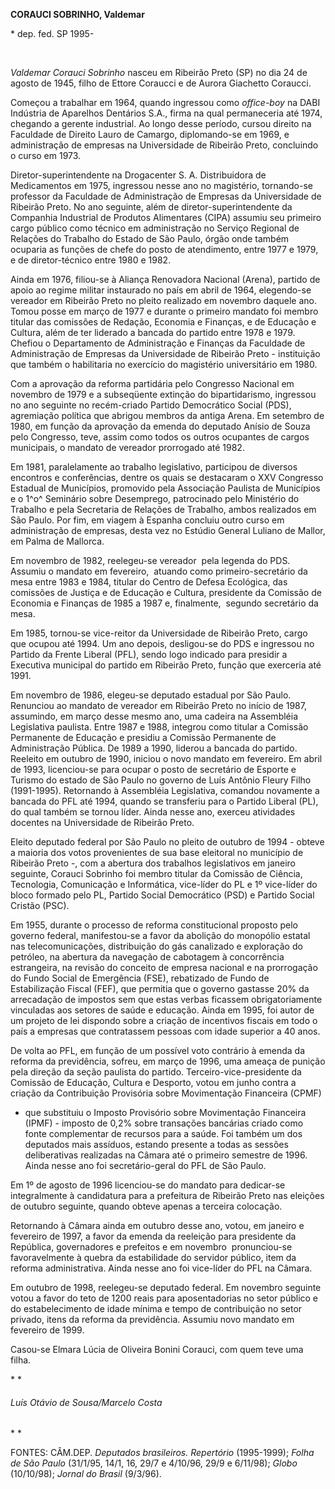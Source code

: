 **CORAUCI SOBRINHO, Valdemar**

\* dep. fed. SP 1995-

 

*Valdemar Corauci Sobrinho* nasceu em Ribeirão Preto (SP) no dia 24 de
agosto de 1945, filho de Ettore Coraucci e de Aurora Giachetto Coraucci.

Começou a trabalhar em 1964, quando ingressou como *office-boy* na DABI
Indústria de Aparelhos Dentários S.A., firma na qual permaneceria até
1974, chegando a gerente industrial. Ao longo desse período, cursou
direito na Faculdade de Direito Lauro de Camargo, diplomando-se em 1969,
e administração de empresas na Universidade de Ribeirão Preto,
concluindo o curso em 1973.

Diretor-superintendente na Drogacenter S. A. Distribuidora de
Medicamentos em 1975, ingressou nesse ano no magistério, tornando-se
professor da Faculdade de Administração de Empresas da Universidade de
Ribeirão Preto. No ano seguinte, além de diretor-superintendente da
Companhia Industrial de Produtos Alimentares (CIPA) assumiu seu primeiro
cargo público como técnico em administração no Serviço Regional de
Relações do Trabalho do Estado de São Paulo, órgão onde também ocuparia
as funções de chefe do posto de atendimento, entre 1977 e 1979, e de
diretor-técnico entre 1980 e 1982.

Ainda em 1976, filiou-se à Aliança Renovadora Nacional (Arena), partido
de apoio ao regime militar instaurado no país em abril de 1964,
elegendo-se vereador em Ribeirão Preto no pleito realizado em novembro
daquele ano. Tomou posse em março de 1977 e durante o primeiro mandato
foi membro titular das comissões de Redação, Economia e Finanças, e de
Educação e Cultura, além de ter liderado a bancada do partido entre 1978
e 1979. Chefiou o Departamento de Administração e Finanças da Faculdade
de Administração de Empresas da Universidade de Ribeirão Preto -
instituição que também o habilitaria no exercício do magistério
universitário em 1980.

Com a aprovação da reforma partidária pelo Congresso Nacional em
novembro de 1979 e a subseqüente extinção do bipartidarismo, ingressou
no ano seguinte no recém-criado Partido Democrático Social (PDS),
agremiação política que abrigou membros da antiga Arena. Em setembro de
1980, em função da aprovação da emenda do deputado Anísio de Souza pelo
Congresso, teve, assim como todos os outros ocupantes de cargos
municipais, o mandato de vereador prorrogado até 1982.

Em 1981, paralelamente ao trabalho legislativo, participou de diversos
encontros e conferências, dentre os quais se destacaram o XXV Congresso
Estadual de Municípios, promovido pela Associação Paulista de Municípios
e o 1^o^ Seminário sobre Desemprego, patrocinado pelo Ministério do
Trabalho e pela Secretaria de Relações de Trabalho, ambos realizados em
São Paulo. Por fim, em viagem à Espanha concluiu outro curso em
administração de empresas, desta vez no Estúdio General Luliano de
Mallor, em Palma de Mallorca.

Em novembro de 1982, reelegeu-se vereador  pela legenda do PDS. Assumiu
o mandato em fevereiro,  atuando como primeiro-secretário da mesa entre
1983 e 1984, titular do Centro de Defesa Ecológica, das comissões de
Justiça e de Educação e Cultura, presidente da Comissão de Economia e
Finanças de 1985 a 1987 e, finalmente,  segundo secretário da mesa.

Em 1985, tornou-se vice-reitor da Universidade de Ribeirão Preto, cargo
que ocupou até 1994. Um ano depois, desligou-se do PDS e ingressou no
Partido da Frente Liberal (PFL), sendo logo indicado para presidir a
Executiva municipal do partido em Ribeirão Preto, função que exerceria
até 1991.

Em novembro de 1986, elegeu-se deputado estadual por São Paulo. 
Renunciou ao mandato de vereador em Ribeirão Preto no início de 1987,
assumindo, em março desse mesmo ano, uma cadeira na Assembléia
Legislativa paulista. Entre 1987 e 1988, integrou como titular a
Comissão Permanente de Educação e presidiu a Comissão Permanente de
Administração Pública. De 1989 a 1990, liderou a bancada do partido.
Reeleito em outubro de 1990, iniciou o novo mandato em fevereiro. Em
abril de 1993, licenciou-se para ocupar o posto de secretário de Esporte
e Turismo do estado de São Paulo no governo de Luís Antônio Fleury Filho
(1991-1995). Retornando à Assembléia Legislativa, comandou novamente a
bancada do PFL até 1994, quando se transferiu para o Partido Liberal
(PL), do qual também se tornou líder. Ainda nesse ano, exerceu
atividades docentes na Universidade de Ribeirão Preto.

Eleito deputado federal por São Paulo no pleito de outubro de 1994 -
obteve a maioria dos votos provenientes de sua base eleitoral no
município de Ribeirão Preto -, com a abertura dos trabalhos legislativos
em janeiro seguinte, Corauci Sobrinho foi membro titular da Comissão de
Ciência, Tecnologia, Comunicação e Informática, vice-líder do PL e 1º
vice-líder do bloco formado pelo PL, Partido Social Democrático (PSD) e
Partido Social Cristão (PSC).

Em 1955, durante o processo de reforma constitucional proposto pelo
governo federal, manifestou-se a favor da abolição do monopólio estatal
nas telecomunicações, distribuição do gás canalizado e exploração do
petróleo, na abertura da navegação de cabotagem à concorrência
estrangeira, na revisão do conceito de empresa nacional e na prorrogação
do Fundo Social de Emergência (FSE), rebatizado de Fundo de
Estabilização Fiscal (FEF), que permitia que o governo gastasse 20% da
arrecadação de impostos sem que estas verbas ficassem obrigatoriamente
vinculadas aos setores de saúde e educação. Ainda em 1995, foi autor de
um projeto de lei dispondo sobre a criação de incentivos fiscais em todo
o país a empresas que contratassem pessoas com idade superior a 40
anos. 

De volta ao PFL, em função de um possível voto contrário à emenda da
reforma da previdência, sofreu, em março de 1996, uma ameaça de punição
pela direção da seção paulista do partido. Terceiro-vice-presidente da
Comissão de Educação, Cultura e Desporto, votou em junho contra a
criação da Contribuição Provisória sobre Movimentação Financeira (CPMF)
- que substituiu o Imposto Provisório sobre Movimentação Financeira
(IPMF) - imposto de 0,2% sobre transações bancárias criado como fonte
complementar de recursos para a saúde. Foi também um dos deputados mais
assíduos, estando presente a todas as sessões deliberativas realizadas
na Câmara até o primeiro semestre de 1996. Ainda nesse ano foi
secretário-geral do PFL de São Paulo.

Em 1º de agosto de 1996 licenciou-se do mandato para dedicar-se
integralmente à candidatura para a prefeitura de Ribeirão Preto nas
eleições de outubro seguinte, quando obteve apenas a terceira colocação.

Retornando à Câmara ainda em outubro desse ano, votou, em janeiro e
fevereiro de 1997, a favor da emenda da reeleição para presidente da
República, governadores e prefeitos e em novembro  pronunciou-se
favoravelmente à quebra da estabilidade do servidor público, item da
reforma administrativa. Ainda nesse ano foi vice-líder do PFL na Câmara.

Em outubro de 1998, reelegeu-se deputado federal. Em novembro seguinte
votou a favor do teto de 1200 reais para aposentadorias no setor público
e do estabelecimento de idade mínima e tempo de contribuição no setor
privado, itens da reforma da previdência. Assumiu novo mandato em
fevereiro de 1999.

Casou-se Elmara Lúcia de Oliveira Bonini Corauci, com quem teve uma
filha.

* *

###### Luís Otávio de Sousa/Marcelo Costa

* *

FONTES: CÂM.DEP. *Deputados brasileiros. Repertório* (1995-1999); *Folha
de São Paulo* (31/1/95, 14/1, 16, 29/7 e 4/10/96, 29/9 e 6/11/98);
*Globo* (10/10/98); *Jornal do Brasil* (9/3/96).

 

 
